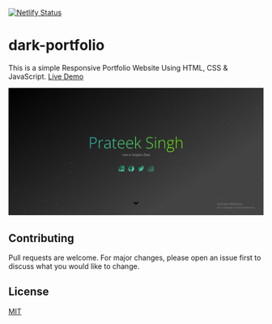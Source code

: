[![Netlify Status](https://api.netlify.com/api/v1/badges/fae29e5f-e1eb-4327-87b5-7bb40368c25c/deploy-status)](https://app.netlify.com/sites/dark-portfoliio/deploys)

# dark-portfolio

This is a simple Responsive Portfolio Website Using HTML, CSS & JavaScript.
[Live Demo](dark-portfoliio.netlify.app/)


![Screenshot](./screenshot/screenshot.PNG)

## Contributing
Pull requests are welcome. For major changes, please open an issue first to discuss what you would like to change.

## License
[MIT](https://choosealicense.com/licenses/mit/)
